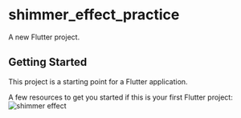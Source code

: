 # shimmer_effect_practice

A new Flutter project.

## Getting Started

This project is a starting point for a Flutter application.

A few resources to get you started if this is your first Flutter project:
![shimmer effect](https://github.com/marufrobin/shop/assets/47666475/b8a5e75b-4c18-4c6e-b327-108e36a90a9a)

